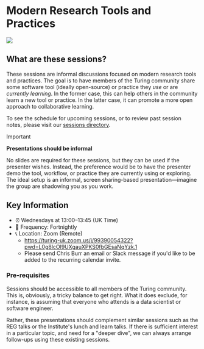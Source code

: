 # Modern Research Tools and Practices

![](https://raw.githubusercontent.com/alan-turing-institute/turing-commons/main/docs/assets/images/illustrations/lifecycle-stylised-alt.png)

## What are these sessions?

These sessions are informal discussions focused on modern research tools and practices. 
The goal is to have members of the Turing community share some software tool (ideally open-source) or practice they *use* or are *currently learning*.
In the former case, this can help others in the community learn a new tool or practice.
In the latter case, it can promote a more open approach to collaborative learning.

To see the schedule for upcoming sessions, or to review past session notes, please visit our [sessions directory](./sessions/).

> [!IMPORTANT]
> **Presentations should be informal** 
>
> No slides are required for these sessions, but they can be used if the presenter wishes.
> Instead, the preference would be to have the presenter demo the tool, workflow, or practice they are currently using or exploring.
> The ideal setup is an informal, screen sharing-based presentation—imagine the group are shadowing you as you work.

## Key Information

- ⏰ Wednesdays at 13:00–13:45 (UK Time)
- 📆 Frequency: Fortnightly
- 📞 Location: Zoom (Remote)
    - https://turing-uk.zoom.us/j/99390054322?pwd=L0g8lcOl9UXgauXPKS0fbGEsaNqYzk.1
    - Please send Chris Burr an email or Slack message if you'd like to be added to the recurring calendar invite.

### Pre-requisites

Sessions should be accessible to all members of the Turing community.
This is, obviously, a tricky balance to get right.
What it does exclude, for instance, is assuming that everyone who attends is a data scientist or software engineer.

Rather, these presentations should complement similar sessions such as the REG talks or the Institute's lunch and learn talks.
If there is sufficient interest in a particular topic, and need for a "deeper dive", we can always arrange follow-ups using these existing sessions.

